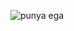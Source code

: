 ![punya ega](https://user-images.githubusercontent.com/107740974/179206918-85dc6a19-b9b8-4b25-8b1b-dd5fa3b98427.png)
